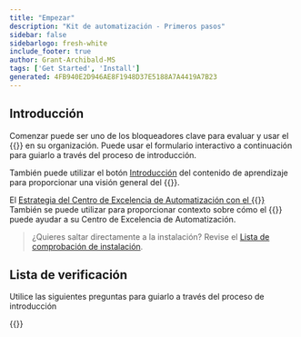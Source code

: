 ```yaml
---
title: "Empezar"
description: "Kit de automatización - Primeros pasos"
sidebar: false
sidebarlogo: fresh-white
include_footer: true
author: Grant-Archibald-MS
tags: ['Get Started', 'Install']
generated: 4FB940E2D946AE8F1948D37E5188A7A4419A7B23
---
```


## Introducción

Comenzar puede ser uno de los bloqueadores clave para evaluar y usar el {{<product-name>}} en su organización. Puede usar el formulario interactivo a continuación para guiarlo a través del proceso de introducción.

También puede utilizar el botón [Introducción](https://learn.microsoft.com/power-automate/guidance/automation-kit/overview/introduction) del contenido de aprendizaje para proporcionar una visión general del {{<product-name>}}.

El [Estrategia del Centro de Excelencia de Automatización con el {{<product-name>}}](https://learn.microsoft.com/power-automate/guidance/automation-kit/overview/automation-coe-strategy) También se puede utilizar para proporcionar contexto sobre cómo el {{<product-name>}} puede ayudar a su Centro de Excelencia de Automatización.

> ¿Quieres saltar directamente a la instalación? Revise el [Lista de comprobación de instalación](/es/get-started/install-checklist).

## Lista de verificación

Utilice las siguientes preguntas para guiarlo a través del proceso de introducción

{{<questions name="/content/es/checklist.json" completed="Gracias por sus comentarios iniciales" showNavigationButtons="false" locale="es">}}
